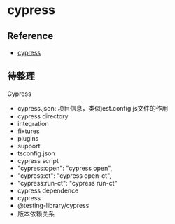 # cypress

## Reference

- [cypress](https://www.cypress.io/)


## 待整理

Cypress
- cypress.json: 项目信息，类似jest.config.js文件的作用
- cypress directory
- integration
- fixtures
- plugins
- support
- tsconfig.json
- cypress script
-  "cypress:open": "cypress open",
- "cypress:ct": "cypress open-ct",
- "cypress:run-ct": "cypress run-ct"
- cypress dependence
- cypress
- @testing-library/cypress
- 版本依赖关系